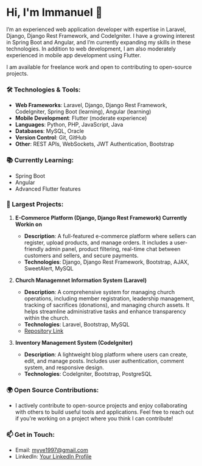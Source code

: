 # Hi, I'm Immanuel 👋

I’m an experienced web application developer with expertise in Laravel, Django, Django Rest Framework, and CodeIgniter. I have a growing interest in Spring Boot and Angular, and I’m currently expanding my skills in these technologies. In addition to web development, I am also moderately experienced in mobile app development using Flutter.

I am available for freelance work and open to contributing to open-source projects.

### 🛠️ Technologies & Tools:
- **Web Frameworks**: Laravel, Django, Django Rest Framework, CodeIgniter, Spring Boot (learning), Angular (learning)
- **Mobile Development**: Flutter (moderate experience)
- **Languages**: Python, PHP, JavaScript, Java
- **Databases**: MySQL, Oracle
- **Version Control**: Git, GitHub
- **Other**: REST APIs, WebSockets, JWT Authentication, Bootstrap

### 📚 Currently Learning:
- Spring Boot
- Angular
- Advanced Flutter features


### 💼 Largest Projects:

1. **E-Commerce Platform (Django, Django Rest Framework) Currently Workin on**
   - **Description**: A full-featured e-commerce platform where sellers can register, upload products, and manage orders. It includes a user-friendly admin panel, product filtering, real-time chat between customers and sellers, and secure payments.
   - **Technologies**: Django, Django Rest Framework, Bootstrap, AJAX, SweetAlert, MySQL
 

2. **Church Managemnet Information System  (Laravel)**
   - **Description**: A comprehensive system for managing church operations, including member registration, leadership management, tracking of sacrifices (donations), and managing church assets. It helps streamline administrative tasks and enhance transparency within the church.
   - **Technologies**: Laravel, Bootstrap, MySQL
   - [Repository Link](https://kkktkibada.or.tz/)

3. **Inventory Management System (CodeIgniter)**
   - **Description**: A lightweight blog platform where users can create, edit, and manage posts. Includes user authentication, comment system, and responsive design.
   - **Technologies**: CodeIgniter, Bootstrap, PostgreSQL
  

### 🌍 Open Source Contributions:
- I actively contribute to open-source projects and enjoy collaborating with others to build useful tools and applications. Feel free to reach out if you're working on a project where you think I can contribute!


### 📫 Get in Touch:
- Email: [myye1997@gmail.com](mailto:myye1997@gmail.com)
- LinkedIn: [Your LinkedIn Profile](https://linkedin.com/in/immanuel-kweka-65096a1b7)

